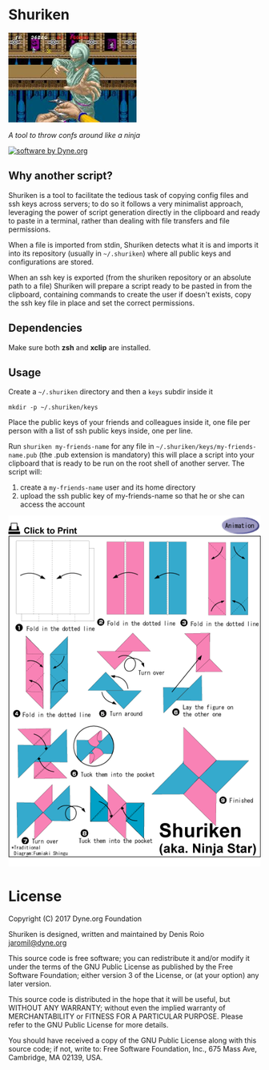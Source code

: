 # Shuriken

<img src="shuriken_shinobi.jpg" alt="shinobi nostalgia" title="shinobi nostalgia">

*A tool to throw confs around like a ninja*

[![software by Dyne.org](https://www.dyne.org/wp-content/uploads/2015/12/software_by_dyne.png)](http://www.dyne.org)

## Why another script?

Shuriken is a tool to facilitate the tedious task of copying config files and ssh keys across servers; to do so it follows a very minimalist approach, leveraging the power of script generation directly in the clipboard and ready to paste in a terminal, rather than dealing with file transfers and file permissions.

When a file is imported from stdin, Shuriken detects what it is and imports it into its repository (usually in `~/.shuriken`) where all public keys and configurations are stored.

When an ssh key is exported (from the shuriken repository or an absolute path to a file) Shuriken will prepare a script ready to be pasted in from the clipboard, containing commands to create the user if doesn't exists, copy the ssh key file in place and set the correct permissions.

## Dependencies

Make sure both **zsh** and **xclip** are installed.

## Usage

Create a `~/.shuriken` directory and then a `keys` subdir inside it

```
mkdir -p ~/.shuriken/keys
```

Place the public keys of your friends and colleagues inside it, one file per person with a list of ssh public keys inside, one per line.

Run `shuriken my-friends-name` for any file in `~/.shuriken/keys/my-friends-name.pub` (the .pub extension is mandatory) this will place a script into your clipboard that is ready to be run on the root shell of another server. The script will:
1. create a `my-friends-name` user and its home directory
2. upload the ssh public key of my-friends-name so that he or she can access the account

<img src="shuriken_origami.png" alt="shuriken origami" title="shuriken origami">

# License

Copyright (C) 2017 Dyne.org Foundation

Shuriken is designed, written and maintained by Denis Roio <jaromil@dyne.org>

This source code is free software; you can redistribute it and/or
modify it under the terms of the GNU Public License as published by
the Free Software Foundation; either version 3 of the License, or
(at your option) any later version.

This source code is distributed in the hope that it will be useful,
but WITHOUT ANY WARRANTY; without even the implied warranty of
MERCHANTABILITY or FITNESS FOR A PARTICULAR PURPOSE.  Please refer
to the GNU Public License for more details.

You should have received a copy of the GNU Public License along with
this source code; if not, write to: Free Software Foundation, Inc.,
675 Mass Ave, Cambridge, MA 02139, USA.
